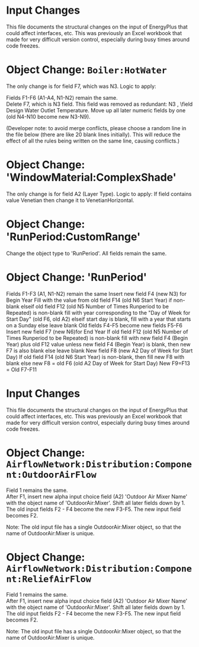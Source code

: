 Input Changes
=============

This file documents the structural changes on the input of EnergyPlus that could affect interfaces, etc.
This was previously an Excel workbook that made for very difficult version control, especially during busy times around code freezes.

# Object Change: `Boiler:HotWater`

The only change is for field F7, which was N3.  Logic to apply:

Fields F1-F6 (A1-A4, N1-N2) remain the same.  
Delete F7, which is N3 field. This field was removed as redundant: N3 , \field Design Water Outlet Temperature.
Move up all later numeric fields by one (old N4-N10 become new N3-N9).


(Developer note: to avoid merge conflicts, please choose a random line in the file below (there are like 20 blank lines initially).
 This will reduce the effect of all the rules being written on the same line, causing conflicts.)
 
# Object Change: 'WindowMaterial:ComplexShade'
 
The only change is for field A2 (Layer Type). Logic to apply:
If field contains value Venetian then change it to VenetianHorizontal.
 
# Object Change: 'RunPeriod:CustomRange'

Change the object type to 'RunPeriod'.
All fields remain the same.

# Object Change: 'RunPeriod'
Fields F1-F3 (A1, N1-N2) remain the same
Insert new field F4 (new N3) for Begin Year
  Fill with the value from old field F14 (old N6 Start Year) if non-blank
  elseif old field F12 (old N5 Number of Times Runperiod to be Repeated) is non-blank fill with year corresponding to the "Day of Week for Start Day" (old F6, old A2)
  elseif start day is blank, fill with a year that starts on a Sunday
  else leave blank
Old fields F4-F5 become new fields F5-F6
Insert new field F7 (new N6)for End Year
  If old field F12 (old N5 Number of Times Runperiod to be Repeated) is non-blank fill with new field F4 (Begin Year) plus old F12 value
  unless new field F4 (Begin Year) is blank, then new F7 is also blank
  else leave blank
New field F8 (new A2 Day of Week for Start Day)
  If old field F14 (old N6 Start Year) is non-blank, then fill new F8 with blank
  else new F8 = old F6 (old A2 Day of Week for Start Day)
New F9=F13 = Old F7-F11
  

















Input Changes
=============

This file documents the structural changes on the input of EnergyPlus that could affect interfaces, etc.
This was previously an Excel workbook that made for very difficult version control, especially during busy times around code freezes.

# Object Change: `AirflowNetwork:Distribution:Component:OutdoorAirFlow`

Field 1 remains the same.  
After F1, insert new alpha input choice field (A2) 'Outdoor Air Mixer Name' with the object name of  'OutdoorAir:Mixer'.
Shift all later fields down by 1. The old input fields F2 - F4 become the new F3-F5. The new input field becomes F2.

Note: The old input file has a single OutdoorAir:Mixer object, so that the name of OutdoorAir:Mixer is unique.

# Object Change: `AirflowNetwork:Distribution:Component:ReliefAirFlow`

Field 1 remains the same.  
After F1, insert new alpha input choice field (A2) 'Outdoor Air Mixer Name' with the object name of  'OutdoorAir:Mixer'.
Shift all later fields down by 1. The old input fields F2 - F4 become the new F3-F5. The new input field becomes F2.

Note: The old input file has a single OutdoorAir:Mixer object, so that the name of OutdoorAir:Mixer is unique.

